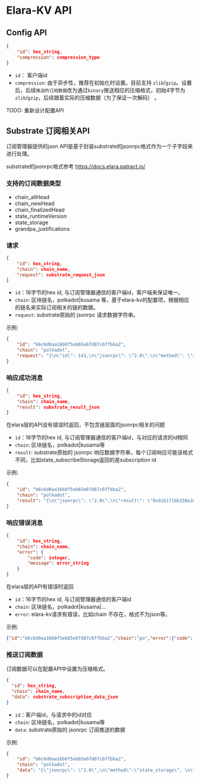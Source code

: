 # Elara-KV API

## Config API

```json
{
    "id": hex_string,
    "compression": compression_type
}
```

- `id`： 客户端id
- `compression`: 由于异步性，推荐在初始化时设置。目前支持 `zlib`/`gzip`。设置后，后续`推送的订阅数据`改为通过`binary`推送相应的压缩格式，初始4字节为 `zlib`/`gzip`，后续跟着实际的压缩数据（为了保证一次解码） 。

TODO: 重新设计配置API


## Substrate 订阅相关API

订阅管理器提供的json API是基于封装substrate的jsonrpc格式作为一个子字段来进行处理。

substrate的jsonrpc格式参考 https://docs.elara.patract.io/

### 支持的订阅数据类型

- chain_allHead
- chain_newHead
- chain_finalizedHead
- state_runtimeVersion
- state_storage
- grandpa_justifications

### 请求

```json
{
    "id": hex_string,
    "chain": chain_name,
    "request": substrate_request_json
}
```

- `id`：16字节的hex id, 与订阅管理器通信的客户端id，客户端来保证唯一。
- `chain`: 区块链名，polkadot|kusama 等，基于elara-kv的配置项，根据相应的链名来实际订阅相关的链的数据。
- `request`: substrate原始的 jsonrpc 请求数据字符串。

示例:
```json
{
    "id": "b6c6d0aa16b0f5eb65e6fd87c6ffbba2",
    "chain": "polkadot",
    "request": "{\n\"id\": 141,\n\"jsonrpc\": \"2.0\",\n\"method\": \"state_subscribeStorage\",\n\"params\": [ [\"0x2aeddc77fe58c98d50bd37f1b90840f9cd7f37317cd20b61e9bd46fab87047149c21b6ab44c00eb3127a30e486492921e58f2564b36ab1ca21ff630672f0e76920edd601f8f2b89a\"]]}"
}
```

### 响应成功消息

```json
{
    "id": hex_string,
    "chain": chain_name,
    "result": substrate_result_json
}
```

在elara层的API没有错误时返回，不包含链层面的jsonrpc相关的问题

- `id`：16字节的hex id, 与订阅管理器通信的客户端id，与对应的请求的id相同
- `chain`: 区块链名，polkadot|kusama等
- `result`:  substrate原始的 jsonrpc 响应数据字符串，每个订阅响应可能该格式不同，比如state_subscribeStorage返回的是subscription id

示例:

```json
{
    "id": "b6c6d0aa16b0f5eb65e6fd87c6ffbba2",
    "chain": "polkadot",
    "result": "{\n\"jsonrpc\": \"2.0\",\n\"result\": \"0x91b171bb158e2d3848fa23a9f1c25182fb8e20313b2c1eb49219da7a70ce90c3\",\"id\": 1}"
}
```


### 响应错误消息

```json
{
    "id": hex_string,
    "chain": chain_name,
    "error": {
        "code": integer,
        "message": error_string
    }
}
```

在elara层的API有错误时返回

- `id`：16字节的hex id, 与订阅管理器通信的客户端id
- `chain`: 区块链名，polkadot|kusama|...
- `error`:  elara-kv请求有错误，比如chain 不存在，格式不为json等。

示例:

```json
{"id":"b6c6d0aa16b0f5eb65e6fd87c6ffbba2","chain":"po","error":{"code":-2,"message":"Chain not found"}}
```

### 推送订阅数据

订阅数据可以在配置API中设置为压缩格式。

```json
{
  "id": hex_string,
  "chain": chain_name,
  "data": substrate_subscription_data_json
}
```

- `id`：客户端id，与请求中的id对应
- `chain`: 区块链名，polkadot|kusama等
- `data`: substrate原始的 jsonrpc 订阅推送的数据

示例:
```json
{
    "id": "b6c6d0aa16b0f5eb65e6fd87c6ffbba2",
    "chain": "polkadot",
    "data": "{\"jsonrpc\": \"2.0\",\n\"method\":\"state_storage\", \n\"params\": {\n\"subscription\": \"ffMpMJgyQt3rmHx8\",\n\t\t\"result\": {\n\t\t  \"block\": \"0x04b67ec2b6ff34ebd58ed95fe9aad1068f805d2519ca8a24b986994b6764f410\",\n\t\t  \"changes\": [\n    [\"0x2aeddc77fe58c98d50bd37f1b90840f9cd7f37317cd20b61e9bd46fab870471456c62bce26605ee05c3c4c795e554a782e59ef5043ca9772f32dfb1ad7de832878d662194193955e\",              null ],[\"0x2aeddc77fe58c98d50bd37f1b90840f943a953ac082e08b6527ce262dbd4abf2e7731c5a045ae2174d185feff2d91e9a5c3c4c795e554a782e59ef5043ca9772f32dfb1ad7de832878d662194193955e\", \"0x3a875e45c13575f66eadb2d60608df9068a90e46ed33723098021e8cedd67d3a09f09f90ad20584949\"]]}}}"
}
```
